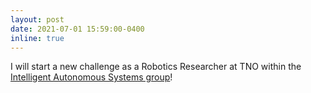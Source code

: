 ```yaml
---
layout: post
date: 2021-07-01 15:59:00-0400
inline: true
---
```


I will start a new challenge as a Robotics Researcher at TNO within the [Intelligent Autonomous Systems group](https://www.tno.nl/en/focus-areas/defence-safety-security/expertise-groups/intelligent-autonomous-systems/)!
